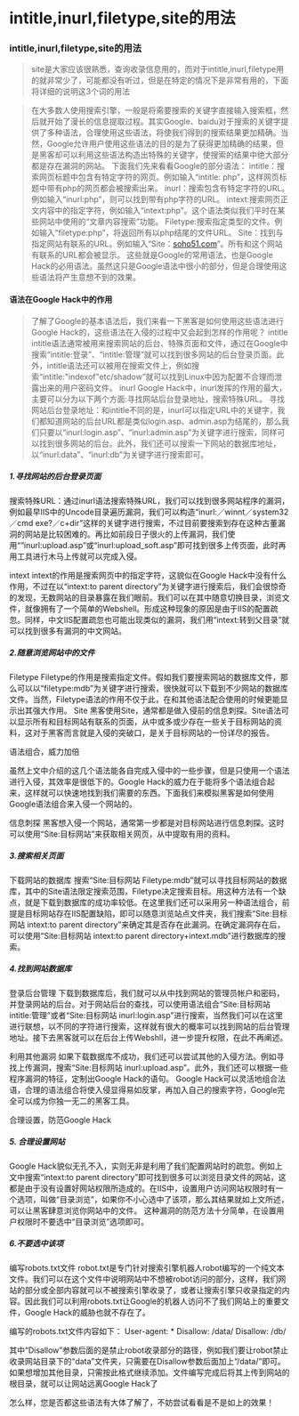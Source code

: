 # intitle,inurl,filetype,site的用法

###  intitle,inurl,filetype,site的用法

> site是大家应该很熟悉，查询收录信息用的，而对于intitle,inurl,filetype用的就非常少了，可能都没有听过，但是在特定的情况下是非常有用的，下面将详细的说明这3个词的用法

> 在大多数人使用搜索引擎，一般是将需要搜索的关键字直接输入搜索框，然后就开始了漫长的信息提取过程。其实Google、baidu对于搜索的关键字提供了多种语法，合理使用这些语法，将使我们得到的搜索结果更加精确。当然，Google允许用户使用这些语法的目的是为了获得更加精确的结果，但是黑客却可以利用这些语法构造出特殊的关键字，使搜索的结果中绝大部分都是存在漏洞的网站。
> 下面我们先来看看Google的部分语法：
> intitle：搜索网页标题中包含有特定字符的网页。例如输入“intitle: php”，这样网页标题中带有php的网页都会被搜索出来。
> inurl：搜索包含有特定字符的URL。例如输入“inurl:php”，则可以找到带有php字符的URL。
> intext:搜索网页正文内容中的指定字符，例如输入“intext:php”。这个语法类似我们平时在某些网站中使用的“文章内容搜索”功能。
> Filetype:搜索指定类型的文件。例如输入“filetype:php”，将返回所有以php结尾的文件URL。
> Site：找到与指定网站有联系的URL。例如输入“Site：[soho51.com](http://soho51.com/)”。所有和这个网站有联系的URL都会被显示。
> 这些就是Google的常用语法，也是Google Hack的必用语法。虽然这只是Google语法中很小的部分，但是合理使用这些语法将产生意想不到的效果。

#### 语法在Google Hack中的作用

> 了解了Google的基本语法后，我们来看一下黑客是如何使用这些语法进行Google Hack的，这些语法在入侵的过程中又会起到怎样的作用呢？
> intitle
> intitle语法通常被用来搜索网站的后台、特殊页面和文件，通过在Google中搜索“intitle:登录”、“intitle:管理”就可以找到很多网站的后台登录页面。此外，intitle语法还可以被用在搜索文件上，例如搜索“intitle:"indexof"etc/shadow”就可以找到Linux中因为配置不合理而泄露出来的用户密码文件。
> inurl
> Google Hack中，inurl发挥的作用的最大，主要可以分为以下两个方面:寻找网站后台登录地址，搜索特殊URL。
> 寻找网站后台登录地址：和intitle不同的是，inurl可以指定URL中的关键字，我们都知道网站的后台URL都是类似login.asp、admin.asp为结尾的，那么我们只要以“inurl:login.asp”、“inurl:admin.asp”为关键字进行搜索，同样可以找到很多网站的后台。此外，我们还可以搜索一下网站的数据库地址，以“inurl:data”、“inurl:db”为关键字进行搜索即可。

##### 1.寻找网站的后台登录页面

搜索特殊URL：通过inurl语法搜索特殊URL，我们可以找到很多网站程序的漏洞，例如最早IIS中的Uncode目录遍历漏洞，我们可以构造“inurl:／winnt／system32／cmd exe?／c+dir”这样的关键字进行搜索，不过目前要搜索到存在这种古董漏洞的网站是比较困难的。再比如前段日子很火的上传漏洞，我们使用““inurl:upload.asp”或“inurl:upload_soft.asp”即可找到很多上传页面，此时再用工具进行木马上传就可以完成入侵。

intext
intext的作用是搜索网页中的指定字符，这貌似在Google Hack中没有什么作用，不过在以“intext:to parent directory”为关键字进行搜索后，我们会很惊奇的发现，无数网站的目录暴露在我们眼前。我们可以在其中随意切换目录，浏览文件，就像拥有了一个简单的Webshell。形成这种现象的原因是由于IIS的配置疏忽。同样，中文IIS配置疏忽也可能出现类似的漏洞，我们用“intext:转到父目录”就可以找到很多有漏洞的中文网站。

##### 2.随意浏览网站中的文件

Filetype
Filetype的作用是搜索指定文件。假如我们要搜索网站的数据库文件，那么可以以“filetype:mdb”为关键字进行搜索，很快就可以下载到不少网站的数据库文件。当然，Filetype语法的作用不仅于此，在和其他语法配合使用的时候更能显示出其强大作用。
Site
黑客使用Site，通常都是做入侵前的信息刺探。Site语法可以显示所有和目标网站有联系的页面，从中或多或少存在一些关于目标网站的资料，这对于黑客而言就是入侵的突破口，是关于目标网站的一份详尽的报告。

语法组合，威力加倍

虽然上文中介绍的这几个语法能各自完成入侵中的一些步骤，但是只使用一个语法进行入侵，其效率是很低下的。Google Hack的威力在于能将多个语法组合起来，这样就可以快速地找到我们需要的东西。下面我们来模拟黑客是如何使用Google语法组合来入侵一个网站的。

信息刺探
黑客想入侵一个网站，通常第一步都是对目标网站进行信息刺探。这时可以使用“Site:目标网站”来获取相关网页，从中提取有用的资料。

##### 3.搜索相关页面

下载网站的数据库
搜索“Site:目标网站 Filetype:mdb”就可以寻找目标网站的数据库，其中的Site语法限定搜索范围，Filetype决定搜索目标。用这种方法有一个缺点，就是下载到数据库的成功率较低。在这里我们还可以采用另一种语法组合，前提是目标网站存在IIS配置缺陷，即可以随意浏览站点文件夹，我们搜索“Site:目标网站 intext:to parent directory”来确定其是否存在此漏洞。在确定漏洞存在后，可以使用“Site:目标网站 intext:to parent directory+intext.mdb”进行数据库的搜索。

##### 4.找到网站数据库

登录后台管理
下载到数据库后，我们就可以从中找到网站的管理员帐户和密码，并登录网站的后台。对于网站后台的查找，可以使用语法组合“Site:目标网站 intitle:管理”或者“Site:目标网站 inurl:login.asp”进行搜索，当然我们可以在这里进行联想，以不同的字符进行搜索，这样就有很大的概率可以找到网站的后台管理地址。接下去黑客就可以在后台上传Webshll，进一步提升权限，在此不再阐述。

利用其他漏洞
如果下载数据库不成功，我们还可以尝试其他的入侵方法。例如寻找上传漏洞，搜索“Site:目标网站 inurl:upload.asp”。此外，我们还可以根据一些程序漏洞的特征，定制出Google Hack的语句。
Google Hack可以灵活地组合法语，合理的语法组合将使入侵显得易如反掌，再加入自己的搜索字符，Google完全可以成为你独一无二的黑客工具。

合理设置，防范Google Hack

##### 5. 合理设置网站

Google Hack貌似无孔不入，实则无非是利用了我们配置网站时的疏忽。例如上文中搜索“intext:to parent directory”即可找到很多可以浏览目录文件的网站，这都是由于没有设置好网站权限所造成的。在IIS中，设置用户访问网站权限时有一个选项，叫做“目录浏览”，如果你不小心选中了该项，那么其结果就如上文所述，可以让黑客肆意浏览你网站中的文件。
这种漏洞的防范方法十分简单，在设置用户权限时不要选中“目录浏览”选项即可。

##### 6.不要选中该项

编写robots.txt文件
robot.txt是专门针对搜索引擎机器人robot编写的一个纯文本文件。我们可以在这个文件中说明网站中不想被robot访问的部分，这样，我们网站的部分或全部内容就可以不被搜索引擎收录了，或者让搜索引擎只收录指定的内容。因此我们可以利用robots.txt让Google的机器人访问不了我们网站上的重要文件，Google Hack的威胁也就不存在了。

编写的robots.txt文件内容如下：
User-agent: *
Disallow: /data/
Disallow: /db/

其中“Disallow”参数后面的是禁止robot收录部分的路径，例如我们要让robot禁止收录网站目录下的“data”文件夹，只需要在Disallow参数后面加上“/data/”即可。如果想增加其他目录，只需按此格式继续添加。文件编写完成后将其上传到网站的根目录，就可以让网站远离Google Hack了

怎么样，您是否都这些语法有大体了解了，不妨尝试看看是不是如上的效果！